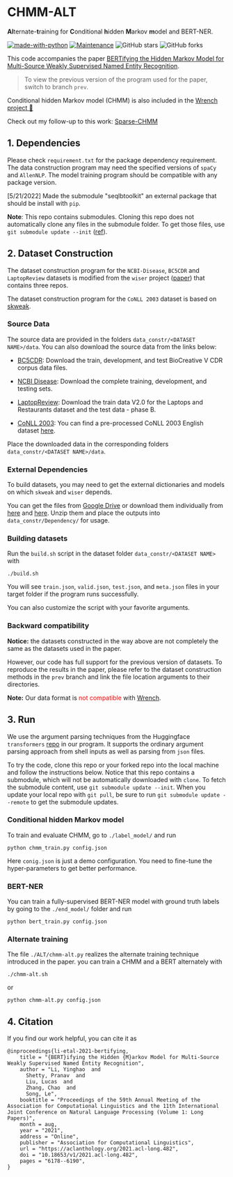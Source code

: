 # CHMM-ALT

**Al**ternate-**t**raining for **C**onditional **h**idden **M**arkov **m**odel and BERT-NER.

[![made-with-python](https://img.shields.io/badge/Made%20with-Python-1f425f.svg?color=purple)](https://www.python.org/)
[![Maintenance](https://img.shields.io/badge/Maintained%3F-yes-green.svg)](https://github.com/Yinghao-Li/CHMM-ALT)
![GitHub stars](https://img.shields.io/github/stars/Yinghao-Li/CHMM-ALT.svg?color=gold)
![GitHub forks](https://img.shields.io/github/forks/Yinghao-Li/CHMM-ALT?color=9cf)


This code accompanies the paper [BERTifying the Hidden Markov Model for Multi-Source Weakly Supervised Named Entity Recognition](https://arxiv.org/abs/2105.12848).

> To view the previous version of the program used for the paper, switch to branch `prev`.

Conditional hidden Markov model (CHMM) is also included in the [Wrench project 🔧](https://github.com/JieyuZ2/wrench)

Check out my follow-up to this work: [Sparse-CHMM](https://github.com/Yinghao-Li/Sparse-CHMM)

## 1. Dependencies
Please check `requirement.txt` for the package dependency requirement.
The data construction program may need the specified versions of `spaCy` and `AllenNLP`.
The model training program should be compatible with any package version.

[5/21/2022] Made the submodule "seqlbtoolkit" an external package that should be install with `pip`.

**Note**: This repo contains submodules.
Cloning this repo does not automatically clone any files in the submodule folder.
To get those files, use `git submodule update --init` ([ref](https://git-scm.com/book/en/v2/Git-Tools-Submodules)). 


## 2. Dataset Construction

The dataset construction program for the `NCBI-Disease`, `BC5CDR` and `LaptopReview` datasets is modified from the `wiser` project ([paper](http://cs.brown.edu/people/sbach/files/safranchik-aaai20.pdf))
that contains three repos.

The dataset construction program for the `CoNLL 2003` dataset is based on [skweak](https://github.com/NorskRegnesentral/skweak).


### Source Data

The source data are provided in the folders `data_constr/<DATASET NAME>/data`.
You can also download the source data from the links below:

* [BC5CDR](https://www.ncbi.nlm.nih.gov/research/bionlp/Data/): Download the train, development, and test BioCreative V CDR corpus data files.

* [NCBI Disease](https://www.ncbi.nlm.nih.gov/CBBresearch/Dogan/DISEASE/): Download the complete training, development, and testing sets.

* [LaptopReview](http://alt.qcri.org/semeval2014/task4/index.php?id=data-and-tools): Download the train data V2.0 for the Laptops and Restaurants dataset and the test data - phase B.

* [CoNLL 2003](https://www.clips.uantwerpen.be/conll2003/ner/): You can find a pre-processed CoNLL 2003 English dataset [here](https://github.com/ningshixian/NER-CONLL2003/tree/master/data).

Place the downloaded data in the corresponding folders `data_constr/<DATASET NAME>/data`.

### External Dependencies

To build datasets, you may need to get the external dictionaries and models on which `skweak` and `wiser` depends.

You can get the files from [Google Drive](https://drive.google.com/file/d/1BaSQ2rQvAA8ecgIc3KDtmUpGvdvDzr5S/view?usp=sharing) or download them individually from [here](https://github.com/NorskRegnesentral/skweak/releases) and [here](https://github.com/BatsResearch/safranchik-aaai20-code).
Unzip them and place the outputs into `data_constr/Dependency/` for usage.

### Building datasets

Run the `build.sh` script in the dataset folder `data_constr/<DATASET NAME>` with 
```
./build.sh
```
You will see `train.json`, `valid.json`, `test.json`, and `meta.json` files in your target folder if the program runs successfully.

You can also customize the script with your favorite arguments.

### Backward compatibility
**Notice:** the datasets constructed in the way above are not completely the same as the datasets used in the paper.

However, our code has full support for the previous version of datasets.
To reproduce the results in the paper, please refer to the dataset construction methods in the `prev` branch and link the file location arguments to their directories.

**Note:** Our data format is <span style="color:red">not compatible</span> with [Wrench](https://github.com/JieyuZ2/wrench/issues/9).

## 3. Run

We use the argument parsing techniques from the Huggingface `transformers` [repo](https://github.com/huggingface/transformers) in our program.
It supports the ordinary argument parsing approach from shell inputs as well as parsing from `json` files.

To try the code, clone this repo or your forked repo into the local machine and follow the instructions below.
Notice that this repo contains a submodule, which will not be automatically downloaded with `clone`.
To fetch the submodule content, use `git submodule update --init`.
When you update your local repo with `git pull`, be sure to run `git submodule update --remote` to get the submodule updates.

### Conditional hidden Markov model

To train and evaluate CHMM, go to `./label_model/` and run
```shell
python chmm_train.py config.json
```
Here `conig.json` is just a demo configuration.
You need to fine-tune the hyper-parameters to get better performance.

### BERT-NER

You can train a fully-supervised BERT-NER model with ground truth labels by going to the `./end_model/` folder and run
```shell
python bert_train.py config.json
```

### Alternate training

The file `./ALT/chmm-alt.py` realizes the alternate training technique introduced in the paper.
you can train a CHMM and a BERT alternately with
```shell
./chmm-alt.sh
```
or
```
python chmm-alt.py config.json
```


## 4. Citation

If you find our work helpful, you can cite it as 

```
@inproceedings{li-etal-2021-bertifying,
    title = "{BERT}ifying the Hidden {M}arkov Model for Multi-Source Weakly Supervised Named Entity Recognition",
    author = "Li, Yinghao  and
      Shetty, Pranav  and
      Liu, Lucas  and
      Zhang, Chao  and
      Song, Le",
    booktitle = "Proceedings of the 59th Annual Meeting of the Association for Computational Linguistics and the 11th International Joint Conference on Natural Language Processing (Volume 1: Long Papers)",
    month = aug,
    year = "2021",
    address = "Online",
    publisher = "Association for Computational Linguistics",
    url = "https://aclanthology.org/2021.acl-long.482",
    doi = "10.18653/v1/2021.acl-long.482",
    pages = "6178--6190",
}
```

